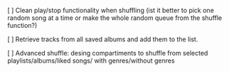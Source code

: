[ ] Clean play/stop functionality when shuffling (ist it better to pick one random song at a time or make the whole random queue from the shuffle function?)

[ ] Retrieve tracks from all saved albums and add them to the list.

[ ] Advanced shuffle: desing compartiments to shuffle from selected playlists/albums/liked songs/ with genres/without genres
